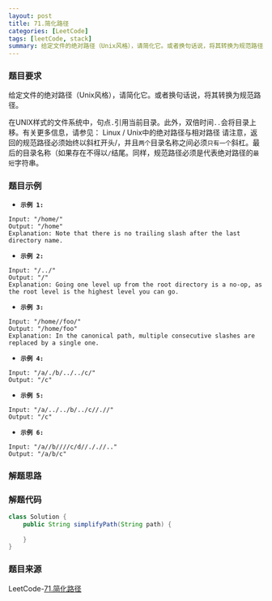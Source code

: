 ```yaml
---
layout: post
title: 71.简化路径
categories: [LeetCode]
tags: [leetCode, stack]
summary: 给定文件的绝对路径（Unix风格），请简化它。或者换句话说，将其转换为规范路径。
---
```


### 题目要求
给定文件的绝对路径（Unix风格），请简化它。或者换句话说，将其转换为规范路径。

在UNIX样式的文件系统中，句点`.`引用当前目录。此外，双倍时间`..`会将目录上移。有关更多信息，请参见：  Linux / Unix中的绝对路径与相对路径
请注意，返回的规范路径必须始终以斜杠开头/，并且`两个`目录名称之间必须`只有一个`斜杠。最后的目录名称（如果存在不得以`/`结尾。同样，规范路径必须是代表绝对路径的`最短`字符串。


### 题目示例
- **`示例 1:`** 
```
Input: "/home/"
Output: "/home"
Explanation: Note that there is no trailing slash after the last directory name.
```

- **`示例 2:`** 
```
Input: "/../"
Output: "/"
Explanation: Going one level up from the root directory is a no-op, as the root level is the highest level you can go.
```

- **`示例 3:`** 
```
Input: "/home//foo/"
Output: "/home/foo"
Explanation: In the canonical path, multiple consecutive slashes are replaced by a single one.
```

- **`示例 4:`** 
```
Input: "/a/./b/../../c/"
Output: "/c"
```

- **`示例 5:`** 
```
Input: "/a/../../b/../c//.//"
Output: "/c"
```

- **`示例 6:`** 
```
Input: "/a//b////c/d//././/.."
Output: "/a/b/c"
```

### 解题思路



### 解题代码
```java
class Solution {
    public String simplifyPath(String path) {
        
    }
}
```

### 题目来源
LeetCode-[71.简化路径](https://leetcode-cn.com/problems/simplify-path/)
